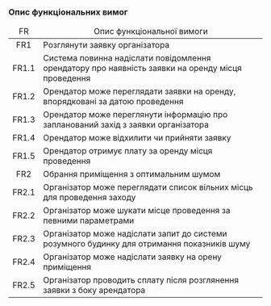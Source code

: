 ### Опис функціональних вимог

<table>
    <thead align="center">
        <tr>
            <td>FR</td>
            <td>Опис функціональної вимоги</td>
        </tr>
    </thead>
    <tbody>
        <tr>
            <td align="center">FR1</td>
            <td>Розглянути заявку організатора</td>
        </tr>
        <tr>
            <td align="center">FR1.1</td>
            <td>Система повинна надіслати повідомлення орендатору про наявність заявки на оренду місця проведення</td>
        </tr>
        <tr>
            <td align="center">FR1.2</td>
            <td>Орендатор може переглядати заявки на оренду, впорядковані за датою проведення</td>
        </tr>
        <tr>
            <td align="center">FR1.3</td>
            <td>Орендатор може переглянути інформацію про запланований захід з заявки організатора</td>
        </tr>
        <tr>
            <td align="center">FR1.4</td>
            <td>Орендатор може відхилити чи прийняти заявку</td>
        </tr>
        <tr>
            <td align="center">FR1.5</td>
            <td>Орендатор отримує плату за оренду місця проведення</td>
        </tr>
        <tr>
            <td align="center">FR2</td>
            <td>Обрання приміщення з оптимальним шумом</td>
        </tr>
        <tr>
            <td align="center">FR2.1</td>
            <td>Організатор може переглядати список вільних місць для проведення заходу</td>
        </tr>
        <tr>
            <td align="center">FR2.2</td>
            <td>Організатор може шукати місце проведення за певними параметрами</td>
        </tr>
        <tr>
            <td align="center">FR2.3</td>
            <td>Організатор може надіслати запит до системи розумного будинку для отримання показників шуму</td>
        </tr>
        <tr>
            <td align="center">FR2.4</td>
            <td>Організатор може надіслати заявку на орену приміщення</td>
        </tr>
        <tr>
            <td align="center">FR2.5</td>
            <td>Організатор проводить сплату після розглянення заявки з боку арендатора</td>
        </tr>
    </tbody>
</table>
